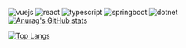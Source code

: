 ![vuejs](https://img.shields.io/badge/Vue.js-4FC08D.svg?style=for-the-badge&logo=vuedotjs&logoColor=white)
![react](https://img.shields.io/badge/React-61DAFB.svg?style=for-the-badge&logo=React&logoColor=black)
![typescript](https://img.shields.io/badge/TypeScript-3178C6.svg?style=for-the-badge&logo=TypeScript&logoColor=white)
![springboot](https://img.shields.io/badge/Spring%20Boot-6DB33F.svg?style=for-the-badge&logo=Spring-Boot&logoColor=white)
![dotnet](https://img.shields.io/badge/.NET-512BD4.svg?style=for-the-badge&logo=dotnet&logoColor=white)
[![Anurag's GitHub stats](https://github-readme-stats.vercel.app/api?username=YasinElBannasriPXL&show_icons=true&theme=radical)](https://github.com/anuraghazra/github-readme-stats)

[![Top Langs](https://github-readme-stats.vercel.app/api/top-langs/?username=YasinElBannasriPXL&layout=compact&show_icons=true&theme=radical)](https://github.com/anuraghazra/github-readme-stats)
